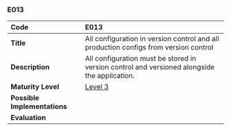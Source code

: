 ### E013

| **Code**           | **E013** |
| :--                | :--      |
| **Title**          | All configuration in version control and all production configs from version control |
| **Description**    | All configuration must be stored in version control and versioned alongside the application. |
| **Maturity Level** | [Level 3](/levels#level-3) |
| **Possible Implementations** | |
| **Evaluation**     | |
